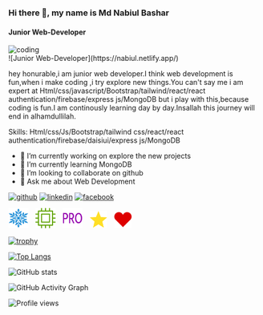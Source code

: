 ### Hi there 👋, my name is Md Nabiul Bashar
#### Junior Web-Developer
<img align="right" alt="coding" height="40%" width="100%" src="https://encrypted-tbn0.gstatic.com/images?q=tbn:ANd9GcTnGQC8NuNyj8_JS4Ts6ve111wtzZFGS_R9wA&usqp=CAU">
![Junior Web-Developer](https://nabiul.netlify.app/)

hey honurable,i am junior web developer.I think web development is fun,when i make coding ,i try explore new things.You can't say me i am expert at Html/css/javascript/Bootstrap/tailwind/react/react authentication/firebase/express js/MongoDB but i play with this,because coding is fun.I am continously learning day by day.Insallah this journey will end in alhamdullilah.

Skills: Html/css/Js/Bootstrap/tailwind css/react/react authentication/firebase/daisiui/express js/MongoDB

- 🔭 I’m currently working on explore the new projects 
- 🌱 I’m currently learning MongoDB 
- 👯 I’m looking to collaborate on github 
- 💬 Ask me about Web Development 


[<img src='https://cdn.jsdelivr.net/npm/simple-icons@3.0.1/icons/github.svg' alt='github' height='40'>](https://github.com/Nabi171)  [<img src='[https://cdn.jsdelivr.net/npm/simple-icons@3.0.1/icons/linkedin.svg](https://www.google.com/imgres?imgurl=https%3A%2F%2Fassets-global.website-files.com%2F5f15530648874c5f977e91c2%2F637ef1f502c0f83324cbf1ad_ABM%2520College%2520Web%2520developer%2520main.jpg&imgrefurl=https%3A%2F%2Fwww.abmcollege.com%2Fblog%2Fwhat-you-learn-in-a-web-design-and-development-program&tbnid=bk3Eda2XMvo0VM&vet=12ahUKEwiRoe6UzML9AhUzMbcAHaugAygQMygEegUIARDqAQ..i&docid=2a5q5GeXcgin1M&w=2500&h=1667&q=web%20developer&ved=2ahUKEwiRoe6UzML9AhUzMbcAHaugAygQMygEegUIARDqAQ)' alt='linkedin' height='40'>](https://www.linkedin.com/in/https://www.linkedin.com/in/md-nabiul-173321214/?fbclid=IwAR26IMgC1AiAuF8cl9l1y8J8g6Pp2F9wxyIQ0XX7tpPh4_jS5uKG1lY0sfE/)  [<img src='https://cdn.jsdelivr.net/npm/simple-icons@3.0.1/icons/facebook.svg' alt='facebook' height='40'>](https://www.facebook.com/https://www.facebook.com/mohammad.nabiul.7/)  

<a href='https://archiveprogram.github.com/'><img src='https://raw.githubusercontent.com/acervenky/animated-github-badges/master/assets/acbadge.gif' width='40' height='40'></a> <a href='https://docs.github.com/en/developers'><img src='https://raw.githubusercontent.com/acervenky/animated-github-badges/master/assets/devbadge.gif' width='40' height='40'></a> <a href='https://github.com/pricing'><img src='https://raw.githubusercontent.com/acervenky/animated-github-badges/master/assets/pro.gif' width='40' height='40'></a> <a href='https://stars.github.com/'><img src='https://raw.githubusercontent.com/acervenky/animated-github-badges/master/assets/starbadge.gif' width='35' height='35'></a> <a href='https://docs.github.com/en/github/supporting-the-open-source-community-with-github-sponsors'><img src='https://raw.githubusercontent.com/acervenky/animated-github-badges/master/assets/sponsorbadge.gif' width='35' height='35'></a> 

[![trophy](https://github-profile-trophy.vercel.app/?username=Nabi171)](https://github.com/ryo-ma/github-profile-trophy)

[![Top Langs](https://github-readme-stats.vercel.app/api/top-langs/?username=Nabi171)](https://github.com/anuraghazra/github-readme-stats)

![GitHub stats](https://github-readme-stats.vercel.app/api?username=Nabi171&show_icons=true&count_private=true)  

![GitHub Activity Graph](https://activity-graph.herokuapp.com/graph?username=Nabi171)  

![Profile views](https://gpvc.arturio.dev/Nabi171)  
